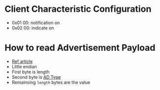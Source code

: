 # Client Characteristic Configuration
  - 0x01 00: notification on
  - 0x02 00: indicate on

# How to read Advertisement Payload
  - [Ref article](https://www.silabs.com/community/wireless/bluetooth/knowledge-base.entry.html/2017/02/10/bluetooth_advertisin-hGsf)
  - Little endian
  - First byte is length
  - Second byte is [AD Type](https://www.bluetooth.com/specifications/assigned-numbers/generic-access-profile/)
  - Remainoing `length` bytes are the value

